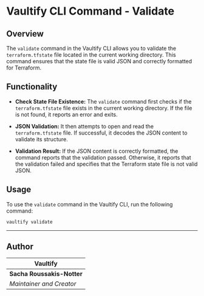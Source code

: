 <!-- // ########################################################################################
// # ██████╗ ██╗   ██╗██╗   ██╗███╗   ██╗     ██████╗ ██████╗  ██████╗ ██╗   ██╗██████╗   #
// # ██╔══██╗██║   ██║██║   ██║████╗  ██║    ██╔════╝ ██╔══██╗██╔═══██╗██║   ██║██╔══██╗  #
// # ██████╔╝██║   ██║██║   ██║██╔██╗ ██║    ██║  ███╗██████╔╝██║   ██║██║   ██║██████╔╝  #
// # ██╔══██╗██║   ██║██║   ██║██║╚██╗██║    ██║   ██║██╔══██╗██║   ██║██║   ██║██╔═══╝   #
// # ██████╔╝╚██████╔╝╚██████╔╝██║ ╚████║    ╚██████╔╝██║  ██║╚██████╔╝╚██████╔╝██║       #
// # ╚═════╝  ╚═════╝  ╚═════╝ ╚═╝  ╚═══╝     ╚═════╝ ╚═╝  ╚═╝ ╚═════╝  ╚═════╝ ╚═╝       #
// # Author: Sacha Roussakis-Notter														  #
// # Project: Vaultify																	  #
// # Description: Easily push, pull and encrypt tofu and terraform statefiles from Vault. #
// ######################################################################################## -->

# Vaultify CLI Command - Validate

## Overview
The `validate` command in the Vaultify CLI allows you to validate the `terraform.tfstate` file located in the current working directory. This command ensures that the state file is valid JSON and correctly formatted for Terraform.

## Functionality
- **Check State File Existence:**
  The `validate` command first checks if the `terraform.tfstate` file exists in the current working directory. If the file is not found, it reports an error and exits.

- **JSON Validation:**
  It then attempts to open and read the `terraform.tfstate` file. If successful, it decodes the JSON content to validate its structure.
  
- **Validation Result:**
  If the JSON content is correctly formatted, the command reports that the validation passed. Otherwise, it reports that the validation failed and specifies that the Terraform state file is not valid JSON.

## Usage
To use the `validate` command in the Vaultify CLI, run the following command:

```bash
vaultify validate
```

---

## Author

| Vaultify                  |
| ----------------------- |
| **Sacha Roussakis-Notter** |
| *Maintainer and Creator* |

